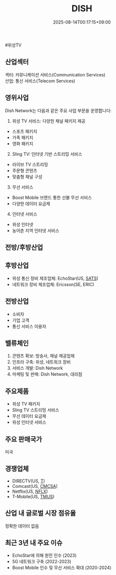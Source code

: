 ﻿---
title: "DISH"
date: 2025-08-14T00:17:15+09:00
lastmod: 2025-08-14T00:17:15+09:00
type: docs
sidebar:
  open: true
weight: 279
---
<div style="display:none">
  <meta property="article:published_time" content="2025-08-13T15:17:15Z" />
  <meta property="article:modified_time" content="2025-08-13T15:17:15Z" />
</div>
#위성TV

## 산업섹터

섹터: 커뮤니케이션 서비스(Communication Services)  
산업: 통신 서비스(Telecom Services)

## 영위사업

Dish Network는 다음과 같은 주요 사업 부문을 운영합니다:

1. 위성 TV 서비스: 다양한 채널 패키지 제공

- 스포츠 패키지
- 가족 패키지
- 영화 패키지

2. Sling TV: 인터넷 기반 스트리밍 서비스

- 라이브 TV 스트리밍
- 주문형 콘텐츠
- 맞춤형 채널 구성

3. 무선 서비스

- Boost Mobile 브랜드 통한 선불 무선 서비스
- 다양한 데이터 요금제

4. 인터넷 서비스

- 위성 인터넷
- 농어촌 지역 인터넷 서비스

## 전방/후방산업

## 후방산업

- 위성 통신 장비 제조업체: EchoStar(US, [SATS](/company-analysis/sats/))
- 네트워크 장비 제조업체: Ericsson(SE, ERIC)

## 전방산업

- 소비자
- 기업 고객
- 통신 서비스 이용자

## 밸류체인

1. 콘텐츠 확보: 방송사, 채널 제공업체
2. 인프라 구축: 위성, 네트워크 장비
3. 서비스 개발: Dish Network
4. 마케팅 및 판매: Dish Network, 대리점

## 주요제품

- 위성 TV 패키지
- Sling TV 스트리밍 서비스
- 무선 데이터 요금제
- 위성 인터넷 서비스

## 주요 판매국가

미국

## 경쟁업체

- DIRECTV(US, [T](/company-analysis/t/))
- Comcast(US, [CMCSA](/company-analysis/cmcsa/))
- Netflix(US, [NFLX](/company-analysis/nflx/))
- T-Mobile(US, [TMUS](/company-analysis/tmus/))

## 산업 내 글로벌 시장 점유율

정확한 데이터 없음

## 최근 3년 내 주요 이슈

- EchoStar에 의해 완전 인수 (2023)
- 5G 네트워크 구축 (2022-2023)
- Boost Mobile 인수 및 무선 서비스 확대 (2020-2024)
